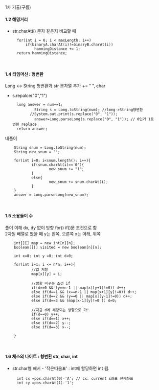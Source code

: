 1차 기출(구름)


#### 1.2 해밍거리 
- str.charAt(i) 문자 같은지 비교할 때

        for(int i = 0; i < maxLength; i++)
            if(binaryA.charAt(i)!=binaryB.charAt(i))
                hammingDistance += 1;
        return hammingDistance;

<br>

#### 1.4 타임머신 : 형변환
Long ↔ String 형변환과 str 문자열 추가 += " ", char

- s.repalce("0","1")

        long answer = num+=1;
				String s = Long.toString(num); //long->String형변환
			  //System.out.print(s.replace("0", "1"));
				answer=Long.parseLong(s.replace("0", "1")); // 0인거 1로 변환 replace
        return answer;

내풀이

        String snum = Long.toString(num);
        String new_snum = "";	
			
        for(int i=0; i<snum.length(); i++){
                if(snum.charAt(i)=='0'){
                        new_snum += "1";
                }
                else{
                        new_snum += snum.charAt(i);
                }
        }
        answer = Long.parseLong(new_snum);
        

<br>

#### 1.5 소용돌이 수
풀이 이해 dx, dy 없이 방향 for() if()문 조건으로 함<br>
2차원 배열로 봤을 때 y는 왼쪽, 오른쪽 x는 아래, 위쪽<br>

        int[][] map = new int[n][n];
        boolean[][] visited = new boolean[n][n];

        int x=0; int y =0; int d=0;
        
        for(int i=1; i <= n*n; i++){
                //값 저장
                map[x][y] = i;
                
                //방향 바꾸는 조건 if
                if(d==0 && (y==n-1 || map[x][y+1]!=0)) d++;
                else if(d==1 && (x==n-1 || map[x+1][y]!=0)) d++;
                else if(d==2 && (y==0 || map[x][y-1]!=0)) d++;
                else if(d==3 && (map[x-1][y]!=0 )) d=0;
                
                //지금 d에 해당되는 방향으로 가!
                if(d==0) y++;
                else if(d==1) x++;
                else if(d==2) y--;
                else if(d==3) x--;
                
        }

<br>

#### 1.6 체스의 나이트 : 형변환 str, char, int
- str.char형 해서 - '작은따옴표' : int에 할당하면 int 됨.

		int cx =pos.charAt(0)-'A'; // cx: current x좌표 현재좌표
		int cy =pos.charAt(1)-'1';



